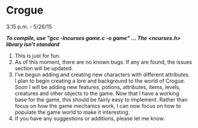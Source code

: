 # Crogue

3:15 p.m. - 5/26/15

***To compile, use "gcc -lncurses game.c -o game"
... The <ncurses.h> library isn't standard***

1. This is just for fun.
2. As of this moment, there are no known bugs. If any are found, the issues section will be updated.
3. I've begun adding and creating new characters with different attributes. I plan to begin creating a lore and background to the world of Crogue. Soon I will be adding new features, potions, attributes, items, levels, creatures and other objects to the game. Now that I have a working base for the game, this should be fairly easy to implement. Rather than focus on how the game mechanics work, I can now focus on how to populate the game world to make it interesting.
4. If you have any suggestions or additions, please let me know.
